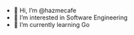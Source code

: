 - 👋 Hi, I’m @hazmecafe
- 👀 I’m interested in Software Engineering
- 🌱 I’m currently learning Go

<!---
hazmecafe/hazmecafe is a ✨ special ✨ repository because its `README.md` (this file) appears on your GitHub profile.
You can click the Preview link to take a look at your changes.
--->
